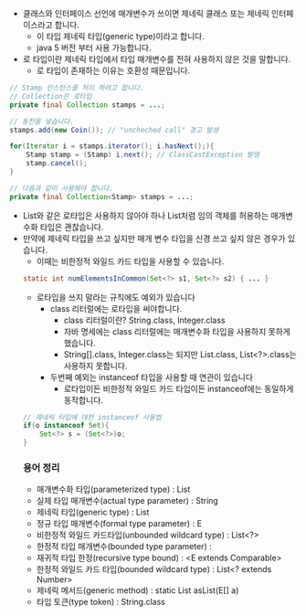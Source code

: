 * 클래스와 인터페이스 선언에 매개변수가 쓰이면 제네릭 클래스 또는 제네릭 인터페이스라고 합니다. 
  * 이 타입 제네릭 타입(generic type)이라고 합니다.
  * java 5 버전 부터 사용 가능합니다.
* 로 타입이란 제네릭 타입에서 타입 매개변수를 전혀 사용하지 않은 것을 말합니다. 
  * 로 타입이 존재하는 이유는 호환성 때문입니다. 
```java
// Stamp 인스턴스를 처리 하려고 합니다.
// Collection은 로타입
private final Collection stamps = ...;

// 동전을 넣습니다.
stamps.add(new Coin()); // "uncheched call" 경고 발생

for(Iterator i = stamps.iterator(); i.hasNext();){
    Stamp stamp = (Stamp) i.next(); // ClassCastException 발생
    stamp.cancel();
}

// 다음과 같이 사용해야 합니다.
private final Collection<Stamp> stamps = ...;
```

* List와 같은 로타입은 사용하지 않아야 하나 List<Object>처럼 임의 객체를 허용하는 매개변수화 타입은 괜찮습니다. 
* 만약에 제네릭 타입을 쓰고 싶지만 매개 변수 타입을 신경 쓰고 싶지 않은 경우가 있습니다.
  * 이때는 비한정적 와일드 카드 타입을 사용할 수 있습니다.
```java
static int numElementsInCommon(Set<?> s1, Set<?> s2) { ... }
```
* 로타입을 쓰지 말라는 규칙에도 예외가 있습니다
  * class 리터럴에는 로타입을 써야합니다.
    * class 리터럴이란?  String.class, Integer.class 
    * 자바 명세에는 class 리터럴에는 매개변수화 타입을 사용하지 못하게 했습니다. 
    * String[].class, Integer.class는 되지만 List<String>.class, List<?>.class는 사용하지 못합니다. 
  * 두번째 예외는 instanceof 타입을 사용할 때 연관이 있습니다
    * 로타입이든 비한정적 와일드 카드 타입이든 instanceof에는 동일하게 동작합니다. 
```java
// 제네릭 타입에 대한 instanceof 사용법
if(o instanceof Set){
    Set<?> s = (Set<?>)o;
}
```

### 용어 정리
* 매개변수화 타입(parameterized type) : List<String>
* 실제 타입 매개변수(actual type parameter) : String
* 제네릭 타입(generic type) : List<E>
* 정규 타입 매개변수(formal type parameter) : E
* 비한정적 와일드 카드타입(unbounded wildcard type) : List<?>
* 한정적 타입 매개변수(bounded type parameter) : <E extends Number>
* 재귀적 타입 한정(recursive type bound) : <E extends Comparable<T>>
* 한정적 와일드 카드 타입(bounded wildcard type) : List<? extends Number>
* 제네릭 메서드(generic method) : static <E> List<E> asList(E[] a)
* 타입 토큰(type token) : String.class 